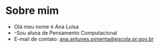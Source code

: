 # Sobre mim
- Olá meu nome é Ana Luisa
- -Sou aluna de Pensamento Computacional
- E-mail de contato: ana.antunes.pimenta@escola.pr.gov.br 
